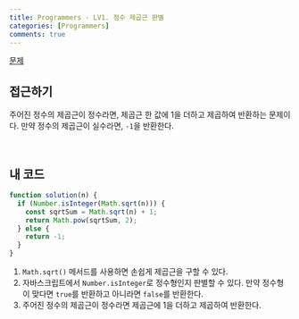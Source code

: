 ```yaml
---
title: Programmers - LV1. 정수 제곱근 판별
categories: [Programmers]
comments: true
---
```


[문제](https://programmers.co.kr/learn/courses/30/lessons/12934)

## 접근하기

주어진 정수의 제곱근이 정수라면, 제곱근 한 값에 1을 더하고 제곱하여 반환하는 문제이다.
만약 정수의 제곱근이 실수라면, `-1`을 반환한다.

<br>

## 내 코드

```js
function solution(n) {
  if (Number.isInteger(Math.sqrt(n))) {
    const sqrtSum = Math.sqrt(n) + 1;
    return Math.pow(sqrtSum, 2);
  } else {
    return -1;
  }
}
```

1. `Math.sqrt()` 메서드를 사용하면 손쉽게 제곱근을 구할 수 있다.
2. 자바스크립트에서 `Number.isInteger`로 정수형인지 판별할 수 있다. 만약 정수형이 맞다면 `true`를 반환하고 아니라면 `false`를 반환한다.
3. 주어진 정수의 제곱근이 정수라면 제곱근에 1을 더하고 제곱하여 반환한다.
